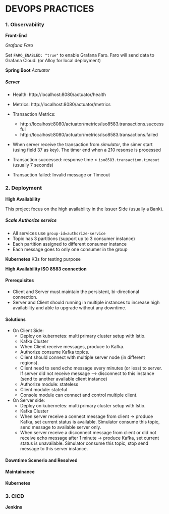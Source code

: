 # DEVOPS PRACTICES

### 1. Observability

**Front-End**

*Grafana Faro*

Set ```FARO_ENABLED: "true"``` to enable Grafana Faro.
Faro will send data to Grafana Cloud. (or Alloy for local deployment)

**Spring Boot** *Actuator*
##### Server
- Health: http://localhost:8080/actuator/health
- Metrics: http://localhost:8080/actuator/metrics
- Transaction Metrics:
    - http://localhost:8080/actuator/metrics/iso8583.transactions.successful
    - http://localhost:8080/actuator/metrics/iso8583.transactions.failed

- When server receive the transaction from *simulator*, the simer start (using field 37 as key). The timer end when a 210 resonse is processed
- Transaction successed: response time < ```iso8583.transaction.timeout``` (usually 7 seconds)
- Transaction failed: Invalid message or Timeout

### 2. Deployment

**High Availability**

This project focus on the high availability in the Issuer Side (usually a Bank).

##### Scale Authorize service
- All services use ```group-id=authorize-service```
- Topic has 3 partitions (support up to 3 consumer instance)
- Each partition assigned to different consumer instance
- Each message goes to only one consumer in the group

**Kubernetes** K3s for testing purpose

**High Availability ISO 8583 connection**
#### Prerequisites
- Client and Server must maintain the persistent, bi-directional connection.
- Server and Client should running in multiple instances to increase high availability and able to upgrade without any downtime.
#### Solutions
- On Client Side:
    - Deploy on kubernetes: multi primary cluster setup with Istio.
    - Kafka Cluster
    - When Client receive messages, produce to Kafka. 
    - Authorize consume Kafka topics.
    - Client should connect with multiple server node (in different regions).
    - Client need to send echo message every minutes (or less) to server. If server did not receive message --> disconnect to this instance (send to another available client instance)
    - Authorize module: stateless
    - Client module: stateful
    - Console module can connect and control multiple client.
- On Server side:
    - Deploy on kubernetes: multi primary cluster setup with Istio.
    - Kafka Cluster
    - When server receive a connect message from client -> produce Kafka, set current status is available. Simulator consume this topic, send message to available server only.
    - When server receive a disconnect message from client or did not receive echo message after 1 minute -> produce Kafka, set current status is unavailable. Simulator consume this topic, stop send message to this server instance.

#### Downtime Scenerio and Resolved


#### Maintainance

**Kubernetes**

### 3. CICD

**Jenkins**
